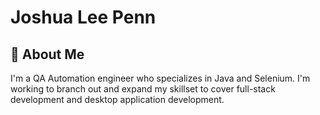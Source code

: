 # Joshua Lee Penn

## 🚀 About Me
I'm a QA Automation engineer who specializes in Java and Selenium. I'm working to branch out and expand my skillset to cover full-stack development and desktop application development.
